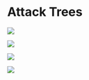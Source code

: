 Attack Trees
============

![]({width:900px}attacktree2-v2.png)

![]({width:900px}attacktree-1.png)

![]({width:900px}attacktree-2.png)

![]({width:900px}attacktree-3.png)

